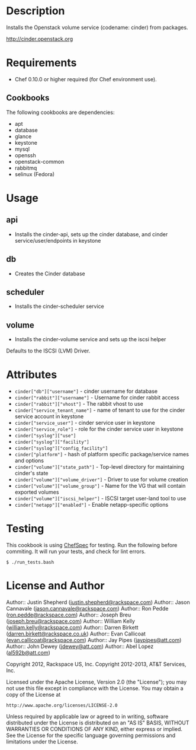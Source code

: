 Description
===========

Installs the Openstack volume service (codename: cinder) from packages.

http://cinder.openstack.org

Requirements
============

* Chef 0.10.0 or higher required (for Chef environment use).

Cookbooks
---------

The following cookbooks are dependencies:

* apt
* database
* glance
* keystone
* mysql
* openssh
* openstack-common
* rabbitmq
* selinux (Fedora)

Usage
=====

api
----
- Installs the cinder-api, sets up the cinder database,
 and cinder service/user/endpoints in keystone

db
--
- Creates the Cinder database

scheduler
----
- Installs the cinder-scheduler service

volume
----
- Installs the cinder-volume service and sets up the iscsi helper

Defaults to the ISCSI (LVM) Driver.

Attributes
==========

* `cinder["db"]["username"]` - cinder username for database
* `cinder["rabbit"]["username"]` - Username for cinder rabbit access
* `cinder["rabbit"]["vhost"]` - The rabbit vhost to use
* `cinder["service_tenant_name"]` - name of tenant to use for the cinder service account in keystone
* `cinder["service_user"]` - cinder service user in keystone
* `cinder["service_role"]` - role for the cinder service user in keystone
* `cinder["syslog"]["use"]`
* `cinder["syslog"]["facility"]`
* `cinder["syslog"]["config_facility"]`
* `cinder["platform"]` - hash of platform specific package/service names and options
* `cinder["volume"]["state_path"]` - Top-level directory for maintaining cinder's state
* `cinder["volume"]["volume_driver"]` - Driver to use for volume creation
* `cinder["volume"]["volume_group"]` - Name for the VG that will contain exported volumes
* `cinder["volume"]["iscsi_helper"]` - ISCSI target user-land tool to use
* `cinder["netapp"]["enabled"]` - Enable netapp-specific options

Testing
=====

This cookbook is using [ChefSpec](https://github.com/acrmp/chefspec) for 
testing. Run the following before commiting. It will run your tests,
and check for lint errors.

    $ ./run_tests.bash

License and Author
==================

Author:: Justin Shepherd (<justin.shepherd@rackspace.com>)
Author:: Jason Cannavale (<jason.cannavale@rackspace.com>)
Author:: Ron Pedde (<ron.pedde@rackspace.com>)
Author:: Joseph Breu (<joseph.breu@rackspace.com>)
Author:: William Kelly (<william.kelly@rackspace.com>)
Author:: Darren Birkett (<darren.birkett@rackspace.co.uk>)
Author:: Evan Callicoat (<evan.callicoat@rackspace.com>)
Author:: Jay Pipes (<jaypipes@att.com>)
Author:: John Dewey (<jdewey@att.com>)
Author:: Abel Lopez (<al592b@att.com>)

Copyright 2012, Rackspace US, Inc.
Copyright 2012-2013, AT&T Services, Inc.

Licensed under the Apache License, Version 2.0 (the "License");
you may not use this file except in compliance with the License.
You may obtain a copy of the License at

    http://www.apache.org/licenses/LICENSE-2.0

Unless required by applicable law or agreed to in writing, software
distributed under the License is distributed on an "AS IS" BASIS,
WITHOUT WARRANTIES OR CONDITIONS OF ANY KIND, either express or implied.
See the License for the specific language governing permissions and
limitations under the License.
